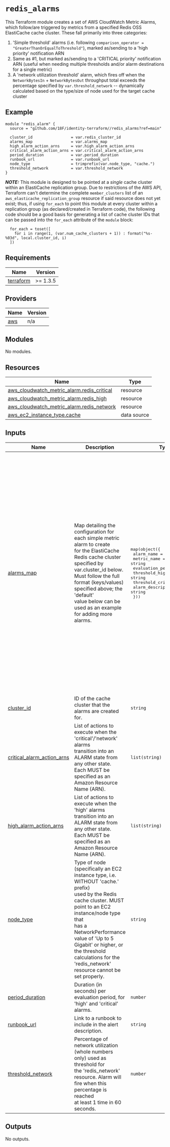 # `redis_alarms`

This Terraform module creates a set of AWS CloudWatch Metric Alarms, which follow/are triggered by metrics from a specified Redis OSS ElastiCache cache cluster. These fall primarily into three categories:

1. 'Simple threshold' alarms (i.e. following `comparison_operator = "GreaterThanOrEqualToThreshold"`), marked as/sending to a 'high priority' notification ARN
2. Same as #1, but marked as/sending to a 'CRITICAL priority' notification ARN (useful when needing multiple thresholds and/or alarm destinations for a single metric)
3. A 'network utilization threshold' alarm, which fires off when the `NetworkBytesIn` + `NetworkBytesOut` throughput total exceeds the percentage specified by `var.threshold_network` -- dynamically calculated based on the type/size of node used for the target cache cluster

## Example

```hcl
module "redis_alarm" {
  source = "github.com/18F/identity-terraform//redis_alarms?ref=main"

  cluster_id                 = var.redis_cluster_id
  alarms_map                 = var.alarms_map
  high_alarm_action_arns     = var.high_alarm_action_arns
  critical_alarm_action_arns = var.critical_alarm_action_arns
  period_duration            = var.period_duration
  runbook_url                = var.runbook_url
  node_type                  = trimprefix(var.node_type, "cache.")
  threshold_network          = var.threshold_network
}
```

***NOTE:*** This module is designed to be pointed at a _single_ cache cluster within an ElastiCache replication group. Due to restrictions of the AWS API, Terraform can't determine the complete `member_clusters` list of an `aws_elasticache_replication_group` resource if said resource does not yet exist; thus, if using `for_each` to point this module at every cluster within a replication group (as declared/created in Terraform code), the following code should be a good basis for generating a list of cache cluster IDs that can be passed into the `for_each` attribute of the `module` block:

```hcl
  for_each = toset([
    for i in range(1, (var.num_cache_clusters + 1)) : format("%s-%03d", local.cluster_id, i)
  ])
```

<!-- BEGIN_TF_DOCS -->
## Requirements

| Name | Version |
|------|---------|
| <a name="requirement_terraform"></a> [terraform](#requirement\_terraform) | >= 1.3.5 |

## Providers

| Name | Version |
|------|---------|
| <a name="provider_aws"></a> [aws](#provider\_aws) | n/a |

## Modules

No modules.

## Resources

| Name | Type |
|------|------|
| [aws_cloudwatch_metric_alarm.redis_critical](https://registry.terraform.io/providers/hashicorp/aws/latest/docs/resources/cloudwatch_metric_alarm) | resource |
| [aws_cloudwatch_metric_alarm.redis_high](https://registry.terraform.io/providers/hashicorp/aws/latest/docs/resources/cloudwatch_metric_alarm) | resource |
| [aws_cloudwatch_metric_alarm.redis_network](https://registry.terraform.io/providers/hashicorp/aws/latest/docs/resources/cloudwatch_metric_alarm) | resource |
| [aws_ec2_instance_type.cache](https://registry.terraform.io/providers/hashicorp/aws/latest/docs/data-sources/ec2_instance_type) | data source |

## Inputs

| Name | Description | Type | Default | Required |
|------|-------------|------|---------|:--------:|
| <a name="input_alarms_map"></a> [alarms\_map](#input\_alarms\_map) | Map detailing the configuration for each simple metric alarm to create<br/>for the ElastiCache Redis cache cluster specified by var.cluster\_id below.<br/>Must follow the full format (keys/values) specified above; the 'default'<br/>value below can be used as an example for adding more alarms. | <pre>map(object({<br/>    alarm_name         = string<br/>    metric_name        = string<br/>    evaluation_periods = number<br/>    threshold_high     = string<br/>    threshold_critical = string<br/>    alarm_descriptor   = string<br/>  }))</pre> | <pre>{<br/>  "cpu": {<br/>    "alarm_descriptor": "CPU utilization",<br/>    "alarm_name": "CPU",<br/>    "evaluation_periods": 1,<br/>    "metric_name": "CPUUtilization",<br/>    "threshold_critical": 80,<br/>    "threshold_high": 70<br/>  },<br/>  "currconnections": {<br/>    "alarm_descriptor": "connections",<br/>    "alarm_name": "CurrConnections",<br/>    "evaluation_periods": 2,<br/>    "metric_name": "CurrConnections",<br/>    "threshold_critical": 50000,<br/>    "threshold_high": 40000<br/>  },<br/>  "memory": {<br/>    "alarm_descriptor": "memory utilization",<br/>    "alarm_name": "Memory",<br/>    "evaluation_periods": 1,<br/>    "metric_name": "DatabaseMemoryUsagePercentage",<br/>    "threshold_critical": 80,<br/>    "threshold_high": 75<br/>  },<br/>  "replication_lag": {<br/>    "alarm_descriptor": "replication lag",<br/>    "alarm_name": "ReplicationLag",<br/>    "evaluation_periods": 1,<br/>    "metric_name": "ReplicationLag",<br/>    "threshold_critical": ".2",<br/>    "threshold_high": ".1"<br/>  }<br/>}</pre> | no |
| <a name="input_cluster_id"></a> [cluster\_id](#input\_cluster\_id) | ID of the cache cluster that the alarms are created for. | `string` | n/a | yes |
| <a name="input_critical_alarm_action_arns"></a> [critical\_alarm\_action\_arns](#input\_critical\_alarm\_action\_arns) | List of actions to execute when the 'critical'/'network' alarms<br/>transition into an ALARM state from any other state.<br/>Each MUST be specified as an Amazon Resource Name (ARN). | `list(string)` | n/a | yes |
| <a name="input_high_alarm_action_arns"></a> [high\_alarm\_action\_arns](#input\_high\_alarm\_action\_arns) | List of actions to execute when the 'high' alarms<br/>transition into an ALARM state from any other state.<br/>Each MUST be specified as an Amazon Resource Name (ARN). | `list(string)` | n/a | yes |
| <a name="input_node_type"></a> [node\_type](#input\_node\_type) | Type of node (specifically an EC2 instance type, i.e. WITHOUT 'cache.' prefix)<br/>used by the Redis cache cluster. MUST point to an EC2 instance/node type that<br/>has a NetworkPerformance value of 'Up to 5 Gigabit' or higher, or the threshold<br/>calculations for the 'redis\_network' resource cannot be set properly. | `string` | n/a | yes |
| <a name="input_period_duration"></a> [period\_duration](#input\_period\_duration) | Duration (in seconds) per evaluation period, for 'high' and 'critical' alarms. | `number` | `60` | no |
| <a name="input_runbook_url"></a> [runbook\_url](#input\_runbook\_url) | Link to a runbook to include in the alert description. | `string` | n/a | yes |
| <a name="input_threshold_network"></a> [threshold\_network](#input\_threshold\_network) | Percentage of network utilization (whole numbers only) used as threshold for<br/>the 'redis\_network' resource. Alarm will fire when this percentage is reached<br/>at least 1 time in 60 seconds. | `number` | n/a | yes |

## Outputs

No outputs.
<!-- END_TF_DOCS -->
